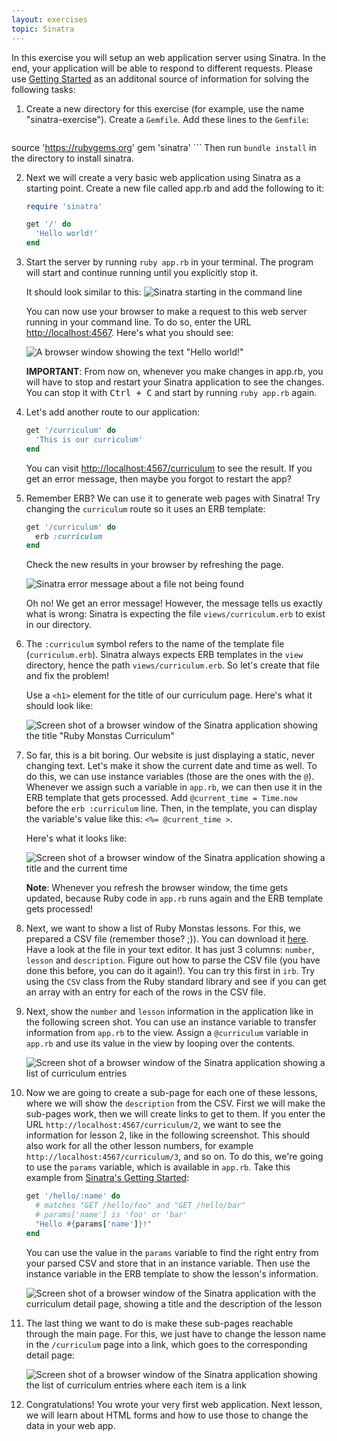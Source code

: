 ```yaml
---
layout: exercises
topic: Sinatra
---
```


In this exercise you will setup an web application server using Sinatra. In the end, your application will be able to
respond to different requests. Please use [Getting Started](http://www.sinatrarb.com/intro.html) as an additonal source of
information for solving the following tasks:

1. Create a new directory for this exercise (for example, use the name "sinatra-exercise"). Create a `Gemfile`. Add these lines to the `Gemfile`:
    ```ruby
source 'https://rubygems.org'
gem 'sinatra'
    ```
    Then run `bundle install` in the directory to install sinatra.

2. Next we will create a very basic web application using Sinatra as a starting point. Create a new file called app.rb and add the following to it:
    ```ruby
    require 'sinatra'

    get '/' do
      'Hello world!'
    end
    ```

3. Start the server by running `ruby app.rb` in your terminal. The program will start and continue running until you explicitly stop it.

    It should look similar to this:
    ![Sinatra starting in the command line](sinatra-start.png)

    You can now use your browser to make a request to this web server running in your command line. To do so, enter the URL [http://localhost:4567](http://localhost:4567). Here's what you should see:

    ![A browser window showing the text "Hello world!"](hello-world-browser.png)

    **IMPORTANT**: From now on, whenever you make changes in app.rb, you will have to stop and restart your Sinatra application to see the changes. You can stop it with <kbd>Ctrl + C</kbd> and start by running `ruby app.rb` again.

4. Let's add another route to our application:
    ```ruby
    get '/curriculum' do
      'This is our curriculum'
    end
    ```

    You can visit [http://localhost:4567/curriculum](http://localhost:4567/curriculum) to see the result. If you get an error message, then maybe you forgot to restart the app?

5. Remember ERB? We can use it to generate web pages with Sinatra! Try changing the `curriculum` route so it uses an ERB template:
    ```ruby
    get '/curriculum' do
      erb :curriculum
    end
    ```
    Check the new results in your browser by refreshing the page. 
    
    ![Sinatra error message about a file not being found](sinatra-template-file-not-found.png)

    Oh no! We get an error message! However, the message tells us exactly what is wrong: Sinatra is expecting the file `views/curriculum.erb` to exist in our directory.

6. The `:curriculum` symbol refers to the name of the template file (`curriculum.erb`). Sinatra always expects ERB templates in the `view` directory, hence the path `views/curriculum.erb`. So let's create that file and fix the problem!

    Use a `<h1>` element for the title of our curriculum page. Here's what it should look like:

    ![Screen shot of a browser window of the Sinatra application showing the title "Ruby Monstas Curriculum"](curriculum-1.png)

7. So far, this is a bit boring. Our website is just displaying a static, never changing text. Let's make it show the current date and time as well. To do this, we can use instance variables (those are the ones with the `@`). Whenever we assign such a variable in `app.rb`, we can then use it in the ERB template that gets processed. Add `@current_time = Time.now` before the `erb :curriculum` line. Then, in the template, you can display the variable's value like this: `<%= @current_time >`. 

    Here's what it looks like:

    ![Screen shot of a browser window of the Sinatra application showing a title and the current time](curriculum-time.png)

    **Note**: Whenever you refresh the browser window, the time gets updated, because Ruby code in `app.rb` runs again and the ERB template gets processed!

8. Next, we want to show a list of Ruby Monstas lessons. For this, we prepared a CSV file (remember those? ;)). You can download it [here](curriculum.csv). Have a look at the file in your text editor. It has just 3 columns: `number`, `lesson` and `description`.
    Figure out how to parse the CSV file (you have done this before, you can do it again!). You can try this first in `irb`. Try using the `CSV` class from the Ruby standard library and see if you can get an array with an entry for each of the rows in the CSV file.
    
9. Next, show the `number` and `lesson` information in the application like in the following screen shot. You can use an instance variable to transfer information from `app.rb` to the view. Assign a `@curriculum` variable in `app.rb` and use its value in the view by looping over the contents.

    ![Screen shot of a browser window of the Sinatra application showing a list of curriculum entries](curriculum-2.png)

10. Now we are going to create a sub-page for each one of these lessons, where we will show the `description` from the CSV. First we will make the sub-pages work, then we will create links to get to them.
    If you enter the URL `http://localhost:4567/curriculum/2`, we want to see the information for lesson 2, like in the following screenshot. This should also work for all the other lesson numbers, for example `http://localhost:4567/curriculum/3`, and so on. To do this, we're going to use the `params` variable, which is available in `app.rb`. Take this example from [Sinatra's Getting Started](https://sinatrarb.com/intro.html):
    
    ```ruby
    get '/hello/:name' do
      # matches "GET /hello/foo" and "GET /hello/bar"
      # params['name'] is 'foo' or 'bar'
      "Hello #{params['name']}!"
    end
    ```

    You can use the value in the `params` variable to find the right entry from your parsed CSV and store that in an instance variable. Then use the instance variable in the ERB template to show the lesson's information.

    ![Screen shot of a browser window of the Sinatra application with the curriculum detail page, showing a title and the description of the lesson](curriculum-show.png)

11. The last thing we want to do is make these sub-pages reachable through the main page. For this, we just have to change the lesson name in the `/curriculum` page into a link, which goes to the corresponding detail page:

    ![Screen shot of a browser window of the Sinatra application showing the list of curriculum entries where each item is a link](curriculum-3.png)

12. Congratulations! You wrote your very first web application. Next lesson, we will learn about HTML forms and how to use those to change the data in your web app.